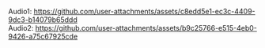 Audio1: https://github.com/user-attachments/assets/c8edd5e1-ec3c-4409-9dc3-b14079b65ddd <br />
Audio2: https://github.com/user-attachments/assets/b9c25766-e515-4eb0-9426-a75c67925cde
